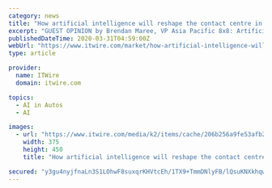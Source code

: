 ```yaml
---
category: news
title: "How artificial intelligence will reshape the contact centre in 2020"
excerpt: "GUEST OPINION by Brendan Maree, VP Asia Pacific 8x8: Artificial intelligence (AI) and machine learning (ML ... An AI-powered future When considering AI, it’s easy to focus on its use in things such as self-driving cars and drones. However its increasing deployment within contact centres is equally important. Together, AI and ML tools will ..."
publishedDateTime: 2020-03-31T04:59:00Z
webUrl: "https://www.itwire.com/market/how-artificial-intelligence-will-reshape-the-contact-centre-in-2020.html"
type: article

provider:
  name: ITWire
  domain: itwire.com

topics:
  - AI in Autos
  - AI

images:
  - url: "https://www.itwire.com/media/k2/items/cache/206b256a9fe53afb209f382f04fff56a_M.jpg"
    width: 375
    height: 450
    title: "How artificial intelligence will reshape the contact centre in 2020"

secured: "y3gu4nyjfnaLn3S1LOhwF8suxqrKHVtcEh/1TX9+TmmDNlyFB/lQsuKNXkhqwRUwzyAyluWgVvWD0hmqCBjPYIWFI/UkU1LZSofU+TKTT2sTaKx2pVKr02GuwDr94ITewZNgTaD03PkgmEyngRau0ipLxwMoQV8QnZP9klpE5GK3AwP8a9XIWdx04Asct+IOc1/ed6D3l39/9I304FwZRkXOjo7VDZsSsjtuHWIOEbMLWCFVtnVoKLCuk30ec8dXPVazx2QzIDE7ThtDthjfiAwGbN5HFBx4L2deiv1reZy7AnO0nMN3Fj87OlfbTI5QtsM3X4m1Iv8dlsJVHA/3zUeZPL0+/lyIeTzZnRYHdrPLrsSurCtyAZc24m4tUjHa6xVHYoJdUgz+8hIvwudxQLzF9I/kFLZR85Gh8kAmwOmTnBUOXVqXXPFVBfw+154NyKPJQ/Pf+3dSHWzaI/ySmomi18zD1q4RoD4xsD0/kXM=;iiDlL148iI1rfrkJqMHIpg=="
---
```


